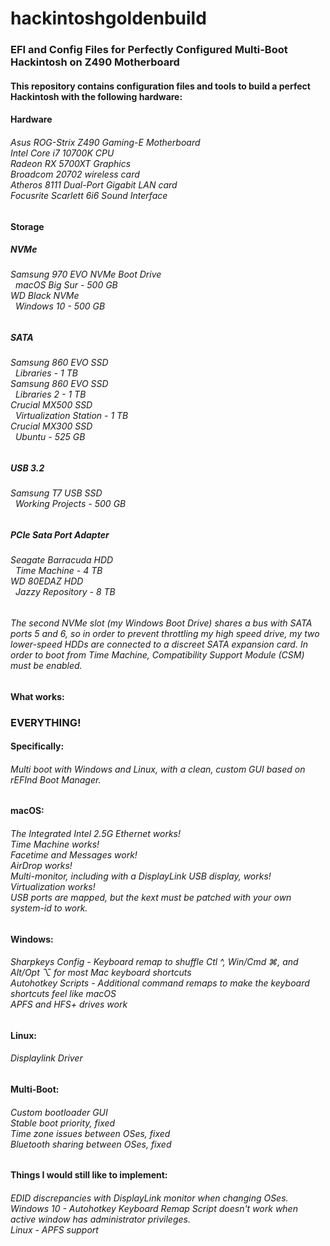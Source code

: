 # hackintoshgoldenbuild</b>
<h3>EFI and Config Files for Perfectly Configured Multi-Boot Hackintosh on Z490 Motherboard

<h4>This repository contains configuration files and tools to build a perfect Hackintosh with the following hardware:<br>

<h4>Hardware
<h6>Asus ROG-Strix Z490 Gaming-E Motherboard<br>
Intel Core i7 10700K CPU<br>
Radeon RX 5700XT Graphics<br>
Broadcom 20702 wireless card<br>
Atheros 8111 Dual-Port Gigabit LAN card<br>
Focusrite Scarlett 6i6 Sound Interface<br>

<h4>Storage

<h5>NVMe
<h6>  Samsung 970 EVO NVMe Boot Drive<br>
&nbsp;    macOS Big Sur - 500 GB<br>
  WD Black NVMe<br>
&nbsp;    Windows 10 - 500 GB<br>
<h5>SATA<br>
<h6>  Samsung 860 EVO SSD<br>
&nbsp;        Libraries - 1 TB<br>
  Samsung 860 EVO SSD<br>
&nbsp;        Libraries 2 - 1 TB<br>
  Crucial MX500 SSD<br>
&nbsp;        Virtualization Station - 1 TB<br>
  Crucial MX300 SSD<br>
 &nbsp;       Ubuntu - 525 GB<br>
<h5>USB 3.2<br>
<h6>  Samsung T7 USB SSD<br>
&nbsp;    Working Projects - 500 GB<br>
<h5>PCIe Sata Port Adapter<br>
<h6>  Seagate Barracuda HDD <br>
&nbsp;    Time Machine - 4 TB<br>
  WD 80EDAZ HDD<br>
&nbsp;    Jazzy Repository - 8 TB<br>
   
<h6>The second NVMe slot (my Windows Boot Drive) shares a bus with SATA ports 5 and 6, so in order to prevent throttling my high speed drive, my two lower-speed HDDs are connected to a discreet SATA expansion card.  In order to boot from Time Machine, Compatibility Support Module (CSM) must be enabled.<br>

<h4>What works:
  
<h3> EVERYTHING!

<h4> Specifically:
<h6>Multi boot with Windows and Linux, with a clean, custom GUI based on rEFInd Boot Manager.<br>

<h4>macOS:
<h6>The Integrated Intel 2.5G Ethernet works!<br>
Time Machine works!<br>
Facetime and Messages work!<br>
AirDrop works!<br>
Multi-monitor, including with a DisplayLink USB display, works!<br>
Virtualization works!<br>
USB ports are mapped, but the kext must be patched with your own system-id to work.<br>

<h4>Windows:<br>
<h6>Sharpkeys Config - Keyboard remap to shuffle Ctl ^, Win/Cmd ⌘, and Alt/Opt ⌥ for most Mac keyboard shortcuts<br>
Autohotkey Scripts - Additional command remaps to make the keyboard shortcuts feel like macOS<br>
APFS and HFS+ drives work

<h4>Linux:<br>
<h6>Displaylink Driver<br>

<h4>Multi-Boot:
<h6>Custom bootloader GUI<br>
Stable boot priority, fixed<br>
Time zone issues between OSes, fixed<br>
Bluetooth sharing between OSes, fixed<br>

<h4>Things I would still like to implement:<br>
<h6>EDID discrepancies with DisplayLink monitor when changing OSes.<br>
Windows 10 - Autohotkey Keyboard Remap Script doesn't work when active window has administrator privileges.<br>
Linux - APFS support
